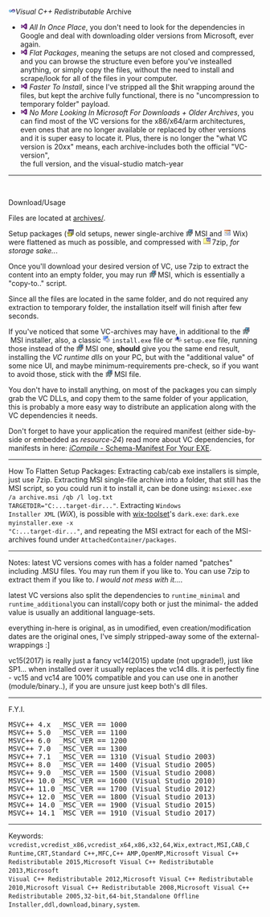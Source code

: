 <img height="14" width="14" src="resources/icon5.png"/><em>Visual C++ Redistributable</em> Archive &nbsp; 

<ul>
<li><img height="14" width="14" src="resources/icon6.png"/> <em>All In Once Place</em>, you don't need to look for the dependencies in Google and deal with downloading older versions from Microsoft, ever again.</li>
<li><img height="14" width="14" src="resources/icon6.png"/> <em>Flat Packages</em>, meaning the setups are not closed and compressed, and you can browse the structure even before you've instealled anything, or simply copy the files, without the need to install and scrape/look for all of the files in your computer.</li>
<li><img height="14" width="14" src="resources/icon6.png"/> <em>Faster To Install</em>, since I've stripped all the $hit wrapping around the files, but kept the archive fully functional, there is no "uncompression to temporary folder" payload.</li>
<li><img height="14" width="14" src="resources/icon6.png"/> <em>No More Looking In Microsoft For Downloads + Older Archives</em>, you can find most of the VC versions for the x86/x64/arm architectures, even ones that are no longer available or replaced by other versions <br/>and it is super easy to locate it. Plus, there is no longer the "what VC version is 20xx" means, each archive-includes both the official "VC-version", <br/>the full version, and the visual-studio match-year</li>
</ul>

<hr/>
<br/>

Download/Usage

Files are located at <a href="archives/">archives/</a>.

Setup packages (<img height="14" width="14" src="resources/icon_setup.png"/>&nbsp;old setups, newer single-archive <img height="14" width="14" src="resources/icon_msi.png"/>&nbsp;MSI and <img height="14" width="14" src="resources/icon_wix.png"/>&nbsp;Wix) were flattened as much as possible, and compressed with <img height="14" width="14" src="resources/icon_7z.png"/>&nbsp;7zip, <em>for storage sake..</em>.

Once you'll download your desired version of VC,
use 7zip to extract the content into an empty folder,
you may run <img height="14" width="14" src="resources/icon_msi.png"/>&nbsp;MSI,
which is essentially a "copy-to.." script.

Since all the files are located in the same folder,
and do not required any extraction to temporary folder,
the installation itself will finish after few seconds.

If you've noticed that some VC-archives may have, in additional to the <img height="14" width="14" src="resources/icon_msi.png"/>&nbsp;MSI installer, also, a classic <img height="14" width="14" src="resources/icon_installer1.png"/>&nbsp;<code>install.exe</code> file or <img height="14" width="14" src="resources/icon_installer2.png"/>&nbsp;<code>setup.exe</code> file, running those instead of the <img height="14" width="14" src="resources/icon_msi.png"/>&nbsp;MSI one, <strong>should</strong> give you the same end result, installing the <em>VC runtime dlls</em> on your PC, but with the "additional value" of some nice UI, and maybe minimum-requirements pre-check, so if you want to avoid those, stick with the <img height="14" width="14" src="resources/icon_msi.png"/>&nbsp;MSI file.

You don't have to install anything, on most of the packages you can simply grab the VC DLLs, and copy them to the same folder of your application, this is probably a more easy way to distribute an application along with the VC dependencies it needs.

Don't forget to have your application the required manifest (either side-by-side or embedded as <em>resource-24</em>)
read more about VC dependencies, for manifests in here: <a href="http://icompile.eladkarako.com/schema-manifest-for-your-exe"><em>iCompile - </em>Schema-Manifest For Your EXE</a>.

<hr/>

How To Flatten Setup Packages: 
Extracting cab/cab exe installers is simple, just use 7zip.
Extracting MSI single-file archive into a folder, that still has the MSI script, so you could run it to install it, can be done using: <code>msiexec.exe /a archive.msi /qb /l log.txt TARGETDIR="C:\...target-dir...\"</code>.
Extracting <code>Windows Installer XML</code> (<em>WiX</em>), is possible with <a href="https://github.com/wixtoolset/wix3/releases/">wix-toolset</a>'s <code>dark.exe</code>: <code>dark.exe myinstaller.exe -x "C:\...target-dir...\"</code>, and repeating the MSI extract for each of the MSI-archives found under <code>AttachedContainer/packages</code>.

<hr/>

Notes: 
latest VC versions comes with has a folder named "patches" including .MSU files. You may run them if you like to. You can use 7zip to extract them if you like to. <em>I would not mess with it...</em>.

latest VC versions also split the dependencies to <code>runtime_minimal</code> and <code>runtime_additional</code>you can install/copy both or just the minimal- the added value is usually an additional language-sets.

everything in-here is original, as in umodified, even creation/modification dates are the original ones, I've simply stripped-away some of the external-wrappings :]

vc15(2017) is really just a fancy vc14(2015) update (not upgrade!), just like SP1... when installed over it usually replaces the vc14 dlls. it is perfectly fine - vc15 and vc14 are 100% compatible and you can use one in another (module/binary..), if you are unsure just keep both's dll files.

<hr/>

F.Y.I.
<pre>
MSVC++ 4.x  _MSC_VER == 1000
MSVC++ 5.0  _MSC_VER == 1100
MSVC++ 6.0  _MSC_VER == 1200
MSVC++ 7.0  _MSC_VER == 1300
MSVC++ 7.1  _MSC_VER == 1310 (Visual Studio 2003)
MSVC++ 8.0  _MSC_VER == 1400 (Visual Studio 2005)
MSVC++ 9.0  _MSC_VER == 1500 (Visual Studio 2008)
MSVC++ 10.0 _MSC_VER == 1600 (Visual Studio 2010)
MSVC++ 11.0 _MSC_VER == 1700 (Visual Studio 2012)
MSVC++ 12.0 _MSC_VER == 1800 (Visual Studio 2013)
MSVC++ 14.0 _MSC_VER == 1900 (Visual Studio 2015)
MSVC++ 14.1 _MSC_VER == 1910 (Visual Studio 2017)
</pre>

<hr/>

Keywords: <code>vcredist,vcredist_x86,vcredist_x64,x86,x32,64,Wix,extract,MSI,CAB,C Runtime,CRT,Standard C++,MFC,C++ AMP,OpenMP,Microsoft Visual C++ Redistributable 2015,Microsoft Visual C++ Redistributable 2013,Microsoft Visual C++ Redistributable 2012,Microsoft Visual C++ Redistributable 2010,Microsoft Visual C++ Redistributable 2008,Microsoft Visual C++ Redistributable 2005,32-bit,64-bit,Standalone Offline Installer,ddl,download,binary,system</code>.

<br/>

